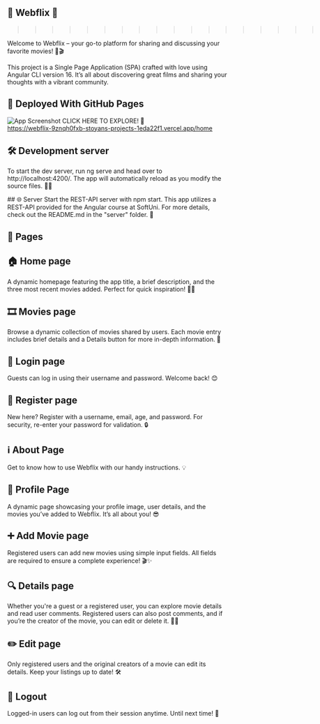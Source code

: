 ## 🎥 Webflix 🎥<br>
>>>>>>>>>>>>>>>>>>>>>>>>>><br>
Welcome to Webflix – your go-to platform for sharing and discussing your favorite movies! 🍿🎬<br>

This project is a Single Page Application (SPA) crafted with love using Angular CLI version 16. It’s all about discovering great films and sharing your thoughts with a vibrant community.

## 🚀 Deployed With GitHub Pages<br>

![App Screenshot](./screenshots/Home%20Page.png)
CLICK HERE TO EXPLORE! 🎉<br>
https://webflix-9znqh0fxb-stoyans-projects-1eda22f1.vercel.app/home<br>


## 🛠️ Development server
To start the dev server, run ng serve and head over to http://localhost:4200/. The app will automatically reload as you modify the source files. 📂✨

## 🌐 Server
Start the REST-API server with npm start. This app utilizes a REST-API provided for the Angular course at SoftUni. For more details, check out the README.md in the "server" folder. 📑

## 📄 Pages
## 🏠 Home page
A dynamic homepage featuring the app title, a brief description, and the three most recent movies added. Perfect for quick inspiration! 🎥🔥

## 🎞️ Movies page
Browse a dynamic collection of movies shared by users. Each movie entry includes brief details and a Details button for more in-depth information. 🧐

## 🔐 Login page
Guests can log in using their username and password. Welcome back! 😊

## 📝 Register page
New here? Register with a username, email, age, and password. For security, re-enter your password for validation. 🔒

## ℹ️ About Page
Get to know how to use Webflix with our handy instructions. 💡

## 👤 Profile Page
A dynamic page showcasing your profile image, user details, and the movies you’ve added to Webflix. It’s all about you! 😎

## ➕ Add Movie page
Registered users can add new movies using simple input fields. All fields are required to ensure a complete experience! 🎬✨

## 🔍 Details page
Whether you're a guest or a registered user, you can explore movie details and read user comments. Registered users can also post comments, and if you’re the creator of the movie, you can edit or delete it. 📝❌

## ✏️ Edit page
Only registered users and the original creators of a movie can edit its details. Keep your listings up to date! 🛠️

## 🚪 Logout
Logged-in users can log out from their session anytime. Until next time! 👋

